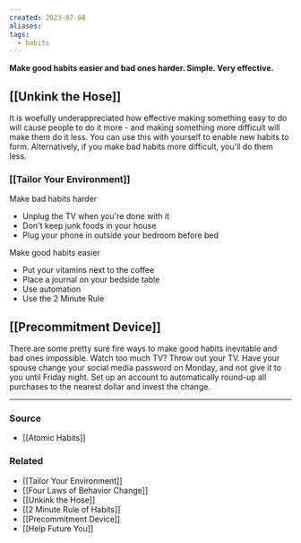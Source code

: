 ```yaml
---
created: 2023-07-08
aliases: 
tags:
  - habits
---
```

**Make good habits easier and bad ones harder. Simple. Very effective.**

## [[Unkink the Hose]]

It is woefully underappreciated how effective making something easy to do will cause people to do it more - and making something more difficult will make them do it less. You can use this with yourself to enable new habits to form. Alternatively, if you make bad habits more difficult, you'll do them less. 

### [[Tailor Your Environment]]

Make bad habits harder 

- Unplug the TV when you're done with it
- Don't keep junk foods in your house
- Plug your phone in outside your bedroom before bed

Make good habits easier

- Put your vitamins next to the coffee
- Place a journal on your bedside table
- Use automation
- Use the 2 Minute Rule

## [[Precommitment Device]]

There are some pretty sure fire ways to make good habits inevitable and bad ones impossible. Watch too much TV? Throw out your TV. Have your spouse change your social media password on Monday, and not give it to you until Friday night. Set up an account to automatically round-up all purchases to the nearest dollar and invest the change. 

---

### Source
- [[Atomic Habits]]

### Related
- [[Tailor Your Environment]]
- [[Four Laws of Behavior Change]]
- [[Unkink the Hose]]
- [[2 Minute Rule of Habits]]
- [[Precommitment Device]]
- [[Help Future You]]